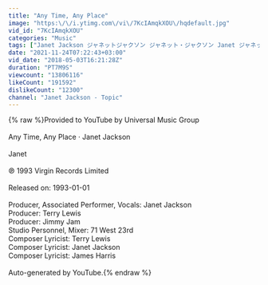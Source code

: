 ```yaml
---
title: "Any Time, Any Place"
image: "https:\/\/i.ytimg.com\/vi\/7KcIAmqkXOU\/hqdefault.jpg"
vid_id: "7KcIAmqkXOU"
categories: "Music"
tags: ["Janet Jackson ジャネットジャクソン ジャネット・ジャクソン Janet ジャネット janet／ジャネット・ジャクソン Any Time","Any Place ドンナトキモ、ドコニイテモ どんなときも、どこにいても"]
date: "2021-11-24T07:22:43+03:00"
vid_date: "2018-05-03T16:21:28Z"
duration: "PT7M9S"
viewcount: "13806116"
likeCount: "191592"
dislikeCount: "12300"
channel: "Janet Jackson - Topic"
---
```

{% raw %}Provided to YouTube by Universal Music Group<br /><br />Any Time, Any Place · Janet Jackson<br /><br />Janet<br /><br />℗ 1993 Virgin Records Limited<br /><br />Released on: 1993-01-01<br /><br />Producer, Associated  Performer, Vocals: Janet Jackson<br />Producer: Terry Lewis<br />Producer: Jimmy Jam<br />Studio  Personnel, Mixer: 71 West 23rd<br />Composer  Lyricist: Terry Lewis<br />Composer  Lyricist: Janet Jackson<br />Composer  Lyricist: James Harris<br /><br />Auto-generated by YouTube.{% endraw %}
